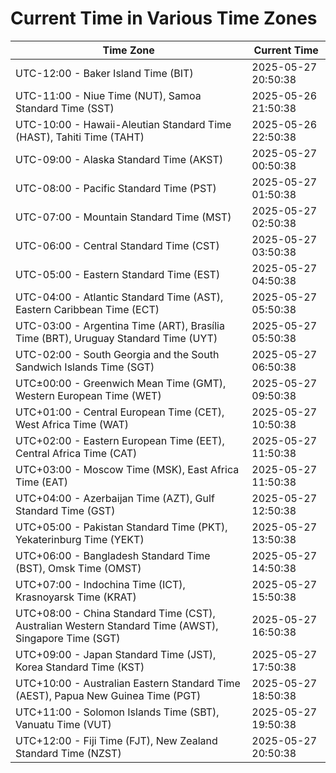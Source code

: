 # Current Time in Various Time Zones

| Time Zone | Current Time |
|-----------|--------------|
| UTC-12:00 - Baker Island Time (BIT) | 2025-05-27 20:50:38 |
| UTC-11:00 - Niue Time (NUT), Samoa Standard Time (SST) | 2025-05-26 21:50:38 |
| UTC-10:00 - Hawaii-Aleutian Standard Time (HAST), Tahiti Time (TAHT) | 2025-05-26 22:50:38 |
| UTC-09:00 - Alaska Standard Time (AKST) | 2025-05-27 00:50:38 |
| UTC-08:00 - Pacific Standard Time (PST) | 2025-05-27 01:50:38 |
| UTC-07:00 - Mountain Standard Time (MST) | 2025-05-27 02:50:38 |
| UTC-06:00 - Central Standard Time (CST) | 2025-05-27 03:50:38 |
| UTC-05:00 - Eastern Standard Time (EST) | 2025-05-27 04:50:38 |
| UTC-04:00 - Atlantic Standard Time (AST), Eastern Caribbean Time (ECT) | 2025-05-27 05:50:38 |
| UTC-03:00 - Argentina Time (ART), Brasília Time (BRT), Uruguay Standard Time (UYT) | 2025-05-27 05:50:38 |
| UTC-02:00 - South Georgia and the South Sandwich Islands Time (SGT) | 2025-05-27 06:50:38 |
| UTC±00:00 - Greenwich Mean Time (GMT), Western European Time (WET) | 2025-05-27 09:50:38 |
| UTC+01:00 - Central European Time (CET), West Africa Time (WAT) | 2025-05-27 10:50:38 |
| UTC+02:00 - Eastern European Time (EET), Central Africa Time (CAT) | 2025-05-27 11:50:38 |
| UTC+03:00 - Moscow Time (MSK), East Africa Time (EAT) | 2025-05-27 11:50:38 |
| UTC+04:00 - Azerbaijan Time (AZT), Gulf Standard Time (GST) | 2025-05-27 12:50:38 |
| UTC+05:00 - Pakistan Standard Time (PKT), Yekaterinburg Time (YEKT) | 2025-05-27 13:50:38 |
| UTC+06:00 - Bangladesh Standard Time (BST), Omsk Time (OMST) | 2025-05-27 14:50:38 |
| UTC+07:00 - Indochina Time (ICT), Krasnoyarsk Time (KRAT) | 2025-05-27 15:50:38 |
| UTC+08:00 - China Standard Time (CST), Australian Western Standard Time (AWST), Singapore Time (SGT) | 2025-05-27 16:50:38 |
| UTC+09:00 - Japan Standard Time (JST), Korea Standard Time (KST) | 2025-05-27 17:50:38 |
| UTC+10:00 - Australian Eastern Standard Time (AEST), Papua New Guinea Time (PGT) | 2025-05-27 18:50:38 |
| UTC+11:00 - Solomon Islands Time (SBT), Vanuatu Time (VUT) | 2025-05-27 19:50:38 |
| UTC+12:00 - Fiji Time (FJT), New Zealand Standard Time (NZST) | 2025-05-27 20:50:38 |
